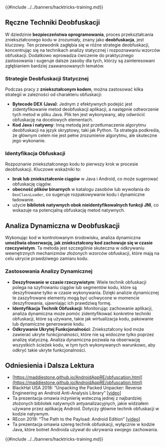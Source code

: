 {{#include ../../banners/hacktricks-training.md}}

## Ręczne **Techniki Deobfuskacji**

W dziedzinie **bezpieczeństwa oprogramowania**, proces przekształcania zniekształconego kodu w zrozumiały, znany jako **deobfuskacja**, jest kluczowy. Ten przewodnik zagłębia się w różne strategie deobfuskacji, koncentrując się na technikach analizy statycznej i rozpoznawaniu wzorców obfuskacji. Dodatkowo wprowadza ćwiczenie do praktycznego zastosowania i sugeruje dalsze zasoby dla tych, którzy są zainteresowani zgłębianiem bardziej zaawansowanych tematów.

### **Strategie Deobfuskacji Statycznej**

Podczas pracy z **zniekształconym kodem**, można zastosować kilka strategii w zależności od charakteru obfuskacji:

- **Bytecode DEX (Java)**: Jednym z efektywnych podejść jest zidentyfikowanie metod deobfuskacji aplikacji, a następnie odtworzenie tych metod w pliku Java. Plik ten jest wykonywany, aby odwrócić obfuskację na docelowych elementach.
- **Kod Java i natywny**: Inną metodą jest przetłumaczenie algorytmu deobfuskacji na język skryptowy, taki jak Python. Ta strategia podkreśla, że głównym celem nie jest pełne zrozumienie algorytmu, ale skuteczne jego wykonanie.

### **Identyfikacja Obfuskacji**

Rozpoznanie zniekształconego kodu to pierwszy krok w procesie deobfuskacji. Kluczowe wskaźniki to:

- **brak lub zniekształcenie ciągów** w Java i Android, co może sugerować obfuskację ciągów.
- **obecność plików binarnych** w katalogu zasobów lub wywołania do `DexClassLoader`, co sugeruje rozpakowywanie kodu i dynamiczne ładowanie.
- użycie **bibliotek natywnych obok nieidentyfikowalnych funkcji JNI**, co wskazuje na potencjalną obfuskację metod natywnych.

## **Analiza Dynamiczna w Deobfuskacji**

Wykonując kod w kontrolowanym środowisku, analiza dynamiczna **umożliwia obserwację, jak zniekształcony kod zachowuje się w czasie rzeczywistym**. Ta metoda jest szczególnie skuteczna w odkrywaniu wewnętrznych mechanizmów złożonych wzorców obfuskacji, które mają na celu ukrycie prawdziwego zamiaru kodu.

### **Zastosowania Analizy Dynamicznej**

- **Deszyfrowanie w czasie rzeczywistym**: Wiele technik obfuskacji polega na szyfrowaniu ciągów lub segmentów kodu, które są deszyfrowane tylko w czasie wykonywania. Dzięki analizie dynamicznej te zaszyfrowane elementy mogą być uchwycone w momencie deszyfrowania, ujawniając ich prawdziwą formę.
- **Identyfikacja Technik Obfuskacji**: Monitorując zachowanie aplikacji, analiza dynamiczna może pomóc zidentyfikować konkretne techniki obfuskacji, które są używane, takie jak wirtualizacja kodu, pakowanie lub dynamiczne generowanie kodu.
- **Odkrywanie Ukrytej Funkcjonalności**: Zniekształcony kod może zawierać ukryte funkcjonalności, które nie są widoczne tylko poprzez analizę statyczną. Analiza dynamiczna pozwala na obserwację wszystkich ścieżek kodu, w tym tych wykonywanych warunkowo, aby odkryć takie ukryte funkcjonalności.

## Odniesienia i Dalsza Lektura

- [https://maddiestone.github.io/AndroidAppRE/obfuscation.html](https://maddiestone.github.io/AndroidAppRE/obfuscation.html)
- BlackHat USA 2018: “Unpacking the Packed Unpacker: Reverse Engineering an Android Anti-Analysis Library” \[[video](https://www.youtube.com/watch?v=s0Tqi7fuOSU)]
- Ta prezentacja omawia inżynierię wsteczną jednej z najbardziej złożonych bibliotek natywnych antyanalizacyjnych, jakie widziałem używane przez aplikację Android. Dotyczy głównie technik obfuskacji w kodzie natywnym.
- REcon 2019: “The Path to the Payload: Android Edition” \[[video](https://recon.cx/media-archive/2019/Session.005.Maddie_Stone.The_path_to_the_payload_Android_Edition-J3ZnNl2GYjEfa.mp4)]
- Ta prezentacja omawia szereg technik obfuskacji, wyłącznie w kodzie Java, które botnet Androida używał do ukrywania swojego zachowania.

{{#include ../../banners/hacktricks-training.md}}
